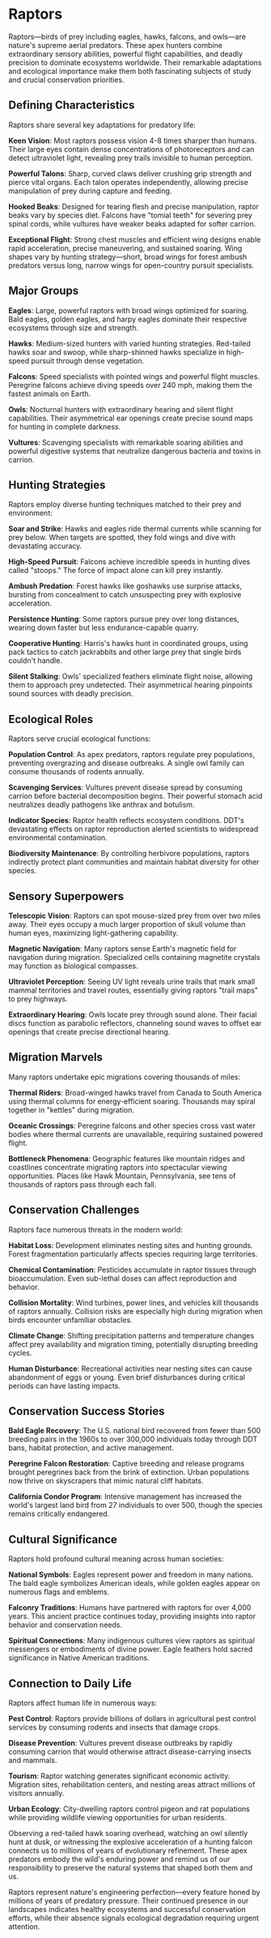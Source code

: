 # Raptors

Raptors—birds of prey including eagles, hawks, falcons, and owls—are nature's supreme aerial predators. These apex hunters combine extraordinary sensory abilities, powerful flight capabilities, and deadly precision to dominate ecosystems worldwide. Their remarkable adaptations and ecological importance make them both fascinating subjects of study and crucial conservation priorities.

## Defining Characteristics

Raptors share several key adaptations for predatory life:

**Keen Vision**: Most raptors possess vision 4-8 times sharper than humans. Their large eyes contain dense concentrations of photoreceptors and can detect ultraviolet light, revealing prey trails invisible to human perception.

**Powerful Talons**: Sharp, curved claws deliver crushing grip strength and pierce vital organs. Each talon operates independently, allowing precise manipulation of prey during capture and feeding.

**Hooked Beaks**: Designed for tearing flesh and precise manipulation, raptor beaks vary by species diet. Falcons have "tomial teeth" for severing prey spinal cords, while vultures have weaker beaks adapted for softer carrion.

**Exceptional Flight**: Strong chest muscles and efficient wing designs enable rapid acceleration, precise maneuvering, and sustained soaring. Wing shapes vary by hunting strategy—short, broad wings for forest ambush predators versus long, narrow wings for open-country pursuit specialists.

## Major Groups

**Eagles**: Large, powerful raptors with broad wings optimized for soaring. Bald eagles, golden eagles, and harpy eagles dominate their respective ecosystems through size and strength.

**Hawks**: Medium-sized hunters with varied hunting strategies. Red-tailed hawks soar and swoop, while sharp-shinned hawks specialize in high-speed pursuit through dense vegetation.

**Falcons**: Speed specialists with pointed wings and powerful flight muscles. Peregrine falcons achieve diving speeds over 240 mph, making them the fastest animals on Earth.

**Owls**: Nocturnal hunters with extraordinary hearing and silent flight capabilities. Their asymmetrical ear openings create precise sound maps for hunting in complete darkness.

**Vultures**: Scavenging specialists with remarkable soaring abilities and powerful digestive systems that neutralize dangerous bacteria and toxins in carrion.

## Hunting Strategies

Raptors employ diverse hunting techniques matched to their prey and environment:

**Soar and Strike**: Hawks and eagles ride thermal currents while scanning for prey below. When targets are spotted, they fold wings and dive with devastating accuracy.

**High-Speed Pursuit**: Falcons achieve incredible speeds in hunting dives called "stoops." The force of impact alone can kill prey instantly.

**Ambush Predation**: Forest hawks like goshawks use surprise attacks, bursting from concealment to catch unsuspecting prey with explosive acceleration.

**Persistence Hunting**: Some raptors pursue prey over long distances, wearing down faster but less endurance-capable quarry.

**Cooperative Hunting**: Harris's hawks hunt in coordinated groups, using pack tactics to catch jackrabbits and other large prey that single birds couldn't handle.

**Silent Stalking**: Owls' specialized feathers eliminate flight noise, allowing them to approach prey undetected. Their asymmetrical hearing pinpoints sound sources with deadly precision.

## Ecological Roles

Raptors serve crucial ecological functions:

**Population Control**: As apex predators, raptors regulate prey populations, preventing overgrazing and disease outbreaks. A single owl family can consume thousands of rodents annually.

**Scavenging Services**: Vultures prevent disease spread by consuming carrion before bacterial decomposition begins. Their powerful stomach acid neutralizes deadly pathogens like anthrax and botulism.

**Indicator Species**: Raptor health reflects ecosystem conditions. DDT's devastating effects on raptor reproduction alerted scientists to widespread environmental contamination.

**Biodiversity Maintenance**: By controlling herbivore populations, raptors indirectly protect plant communities and maintain habitat diversity for other species.

## Sensory Superpowers

**Telescopic Vision**: Raptors can spot mouse-sized prey from over two miles away. Their eyes occupy a much larger proportion of skull volume than human eyes, maximizing light-gathering capability.

**Magnetic Navigation**: Many raptors sense Earth's magnetic field for navigation during migration. Specialized cells containing magnetite crystals may function as biological compasses.

**Ultraviolet Perception**: Seeing UV light reveals urine trails that mark small mammal territories and travel routes, essentially giving raptors "trail maps" to prey highways.

**Extraordinary Hearing**: Owls locate prey through sound alone. Their facial discs function as parabolic reflectors, channeling sound waves to offset ear openings that create precise directional hearing.

## Migration Marvels

Many raptors undertake epic migrations covering thousands of miles:

**Thermal Riders**: Broad-winged hawks travel from Canada to South America using thermal columns for energy-efficient soaring. Thousands may spiral together in "kettles" during migration.

**Oceanic Crossings**: Peregrine falcons and other species cross vast water bodies where thermal currents are unavailable, requiring sustained powered flight.

**Bottleneck Phenomena**: Geographic features like mountain ridges and coastlines concentrate migrating raptors into spectacular viewing opportunities. Places like Hawk Mountain, Pennsylvania, see tens of thousands of raptors pass through each fall.

## Conservation Challenges

Raptors face numerous threats in the modern world:

**Habitat Loss**: Development eliminates nesting sites and hunting grounds. Forest fragmentation particularly affects species requiring large territories.

**Chemical Contamination**: Pesticides accumulate in raptor tissues through bioaccumulation. Even sub-lethal doses can affect reproduction and behavior.

**Collision Mortality**: Wind turbines, power lines, and vehicles kill thousands of raptors annually. Collision risks are especially high during migration when birds encounter unfamiliar obstacles.

**Climate Change**: Shifting precipitation patterns and temperature changes affect prey availability and migration timing, potentially disrupting breeding cycles.

**Human Disturbance**: Recreational activities near nesting sites can cause abandonment of eggs or young. Even brief disturbances during critical periods can have lasting impacts.

## Conservation Success Stories

**Bald Eagle Recovery**: The U.S. national bird recovered from fewer than 500 breeding pairs in the 1960s to over 300,000 individuals today through DDT bans, habitat protection, and active management.

**Peregrine Falcon Restoration**: Captive breeding and release programs brought peregrines back from the brink of extinction. Urban populations now thrive on skyscrapers that mimic natural cliff habitats.

**California Condor Program**: Intensive management has increased the world's largest land bird from 27 individuals to over 500, though the species remains critically endangered.

## Cultural Significance

Raptors hold profound cultural meaning across human societies:

**National Symbols**: Eagles represent power and freedom in many nations. The bald eagle symbolizes American ideals, while golden eagles appear on numerous flags and emblems.

**Falconry Traditions**: Humans have partnered with raptors for over 4,000 years. This ancient practice continues today, providing insights into raptor behavior and conservation needs.

**Spiritual Connections**: Many indigenous cultures view raptors as spiritual messengers or embodiments of divine power. Eagle feathers hold sacred significance in Native American traditions.

## Connection to Daily Life

Raptors affect human life in numerous ways:

**Pest Control**: Raptors provide billions of dollars in agricultural pest control services by consuming rodents and insects that damage crops.

**Disease Prevention**: Vultures prevent disease outbreaks by rapidly consuming carrion that would otherwise attract disease-carrying insects and mammals.

**Tourism**: Raptor watching generates significant economic activity. Migration sites, rehabilitation centers, and nesting areas attract millions of visitors annually.

**Urban Ecology**: City-dwelling raptors control pigeon and rat populations while providing wildlife viewing opportunities for urban residents.

Observing a red-tailed hawk soaring overhead, watching an owl silently hunt at dusk, or witnessing the explosive acceleration of a hunting falcon connects us to millions of years of evolutionary refinement. These apex predators embody the wild's enduring power and remind us of our responsibility to preserve the natural systems that shaped both them and us.

Raptors represent nature's engineering perfection—every feature honed by millions of years of predatory pressure. Their continued presence in our landscapes indicates healthy ecosystems and successful conservation efforts, while their absence signals ecological degradation requiring urgent attention.